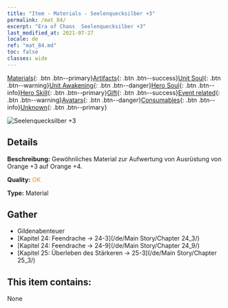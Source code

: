 ```yaml
---
title: "Item - Materials - Seelenquecksilber +3"
permalink: /mat_84/
excerpt: "Era of Chaos  Seelenquecksilber +3"
last_modified_at: 2021-07-27
locale: de
ref: "mat_84.md"
toc: false
classes: wide
---
```

 [Materials](/ItemsDE/){: .btn .btn--primary}[Artifacts](/ItemsDE/Artifacts/){: .btn .btn--success}[Unit Soul](/ItemsDE/UnitSoul/){: .btn .btn--warning}[Unit Awakening](/ItemsDE/UnitAwakening/){: .btn .btn--danger}[Hero Soul](/ItemsDE/HeroSoul/){: .btn .btn--info}[Hero Skill](/ItemsDE/HeroSkill/){: .btn .btn--primary}[Gift](/ItemsDE/Gift/){: .btn .btn--success}[Event related](/ItemsDE/Events/){: .btn .btn--warning}[Avatars](/ItemsDE/Avatars/){: .btn .btn--danger}[Consumables](/ItemsDE/Consumables/){: .btn .btn--info}[Unknown](/ItemsDE/Unknown/){: .btn .btn--primary}

 ![Seelenquecksilber +3](/images/t/i_cailiao_shuiyin3.png)

## Details
 **Beschreibung:** Gewöhnliches Material zur Aufwertung von Ausrüstung von Orange +3 auf Orange +4.

 **Quality:** <span style="color: #FF8C00">OK</span>

 **Type:** Material

## Gather

*    Gildenabenteuer 
*    [Kapitel 24: Feendrache -> 24-3](/de/Main Story/Chapter 24_3/) 
*    [Kapitel 24: Feendrache -> 24-9](/de/Main Story/Chapter 24_9/) 
*    [Kapitel 25: Überleben des Stärkeren -> 25-3](/de/Main Story/Chapter 25_3/) 

## This item contains:

  None

